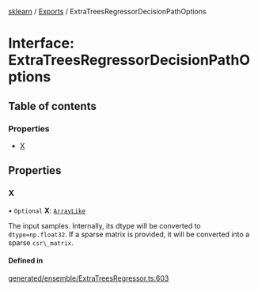 [sklearn](../readme.md) / [Exports](../modules.md) / ExtraTreesRegressorDecisionPathOptions

# Interface: ExtraTreesRegressorDecisionPathOptions

## Table of contents

### Properties

- [X](ExtraTreesRegressorDecisionPathOptions.md#x)

## Properties

### X

• `Optional` **X**: [`ArrayLike`](../modules.md#arraylike)

The input samples. Internally, its dtype will be converted to `dtype=np.float32`. If a sparse matrix is provided, it will be converted into a sparse `csr\_matrix`.

#### Defined in

[generated/ensemble/ExtraTreesRegressor.ts:603](https://github.com/transitive-bullshit/scikit-learn-ts/blob/367336a/packages/sklearn/src/generated/ensemble/ExtraTreesRegressor.ts#L603)
